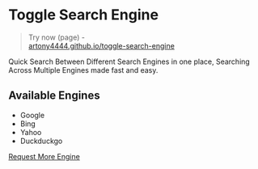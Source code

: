 # Toggle Search Engine
> Try now (page) -<br> [artony4444.github.io/toggle-search-engine](https://artony4444.github.io/toggle-search-engine/) <br>

Quick Search Between Different Search Engines in one place, Searching Across Multiple Engines made fast and easy.

## Available Engines
* Google
* Bing
* Yahoo
* Duckduckgo <br>

[Request More Engine](https://github.com/artony4444/toggle-search-engine/discussions/1)

